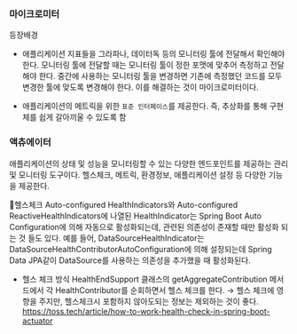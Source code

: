 ### 마이크로미터 
등장배경
- 애플리케이션 지표들을 그라파나, 데이터독 등의 모니터링 툴에 전달해서 확인해야 한다. 모니터링 툴에 전달할 때는 모니터링 툴이 정한 포맷에 맞추어 측정하고 전달해야 한다. 중간에 사용하는 모니터링 툴을 변경하면 기존에 측정했던 코드를 모두 변경한 툴에 맞도록 변경해야 한다. 이를 해결하는 것이 마이크로미터이다. 

- 애플리케이션의 메트릭을 위한 `표준 인터페이스`를 제공한다. 즉, 추상화를 통해 구현체를 쉽게 갈아끼울 수 있도록 함

### 액츄에이터
애플리케이션의 상태 및 성능을 모니터링할 수 있는 다양한 엔드포인트를 제공하는 관리 및 모니터링 도구이다. 헬스체크, 메트릭, 환경정보, 애플리케이션 설정 등 다양한 기능을 제공한다.

📌헬스체크
Auto-configured HealthIndicators와 Auto-configured ReactiveHealthIndicators에 나열된 HealthIndicator는 Spring Boot Auto Configuration에 의해 자동으로 활성화되는데, 관련된 의존성이 존재할 때만 활성화 되는 것 들도 있다. 
예를 들어, DataSourceHealthIndicator는 DataSourceHealthContributorAutoConfiguration에 의해 설정되는데 Spring Data JPA같이 DataSource를 사용하는 의존성을 추가했을 때 활성화된다. 
- 헬스 체크 방식
	HealthEndSupport 클래스의 getAggregateContribution 메서드에서 각 HealthContributor를 순회하면서 헬스 체크를 한다. 
→ 헬스 체크에 영향을 주지만, 헬스체크시 포함하지 않아도되는 정보는 제외하는 것이 좋다. 
https://toss.tech/article/how-to-work-health-check-in-spring-boot-actuator